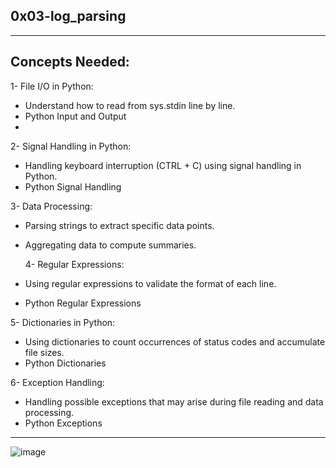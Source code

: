 0x03-log_parsing
------------
_______________
Concepts Needed:
-----------------
 1- File I/O in Python:

 - Understand how to read from sys.stdin line by line.
 - Python Input and Output
 - 
 2- Signal Handling in Python:

 - Handling keyboard interruption (CTRL + C) using signal handling in Python.
 - Python Signal Handling

  3- Data Processing:

 - Parsing strings to extract specific data points.
- Aggregating data to compute summaries.

  4- Regular Expressions:
  
 - Using regular expressions to validate the format of each line.
 - Python Regular Expressions

 5- Dictionaries in Python:

 - Using dictionaries to count occurrences of status codes and accumulate file sizes.
 - Python Dictionaries

 6- Exception Handling:

 - Handling possible exceptions that may arise during file reading and data processing.
 - Python Exceptions
__________________________________________
![image](https://github.com/HalimaEla59/alx-interview/assets/86242444/bced8125-b172-479d-8aca-b5bf866a5114)
